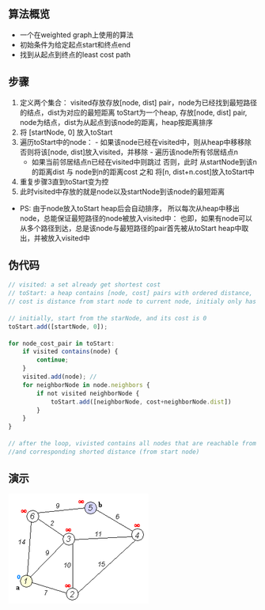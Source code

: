 ## 算法概览
- 一个在weighted graph上使用的算法
- 初始条件为给定起点start和终点end
- 找到从起点到终点的least cost path

## 步骤
  1. 定义两个集合：
    visited存放存放[node, dist] pair，node为已经找到最短路径的结点，dist为对应的最短距离
    toStart为一个heap, 存放[node, dist] pair, node为结点，dist为从起点到该node的距离，heap按距离排序
  2. 将 [startNode, 0] 放入toStart 
  3. 遍历toStart中的node：
    - 如果该node已经在visited中，则从heap中移移除
      否则将该[node, dist]放入visited，并移除
    - 遍历该node所有邻居结点n
       - 如果当前邻居结点n已经在visited中则跳过
         否则，此时 从startNode到该n的距离dist 与 node到n的距离cost 之和
         将[n, dist+n.cost]放入toStart中
  4. 重复步骤3直到toStart变为控
  5. 此时visited中存放的就是node以及startNode到该node的最短距离

  - PS: 由于node放入toStart heap后会自动排序， 所以每次从heap中移出node，总能保证最短路径的node被放入visited中：
    也即，如果有node可以从多个路径到达，总是该node与最短路径的pair首先被从toStart heap中取出，并被放入visited中

## 伪代码
``` js
// visited: a set already get shortest cost
// toStart: a heap contains [node, cost] pairs with ordered distance,
// cost is distance from start node to current node, initialy only has [startNode, 0]

// initially, start from the starNode, and its cost is 0
toStart.add([startNode, 0]);

for node_cost_pair in toStart:
    if visited contains(node) {
        continue;
    }
    visited.add(node); // 
    for neighborNode in node.neighbors {
        if not visited neighborNode {
            toStart.add([neighborNode, cost+neighborNode.dist])
        }
    }
}

// after the loop, vivisted contains all nodes that are reachable from the given start node 
//and corresponding shorted distance (from start node)

```

## 演示
![alt text](https://raw.githubusercontent.com/jellylidong/CodeEatSleep/master/code/001_Dijkstra/Dijkstra_Animation.gif)







